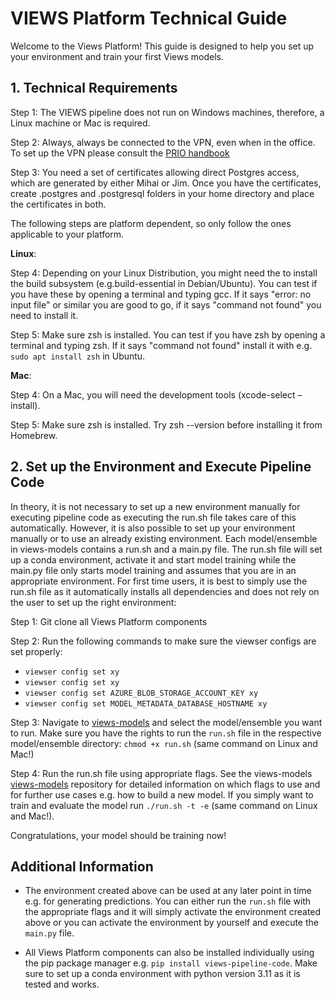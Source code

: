# VIEWS Platform Technical Guide

Welcome to the Views Platform! This guide is designed to help you set up your environment and train your first Views models. 

## 1. Technical Requirements

Step 1: The VIEWS pipeline does not run on Windows machines, therefore, a Linux machine or Mac is required.

Step 2: Always, always be connected to the VPN, even when in the office. To set up the VPN please consult the [PRIO handbook](https://handbook.prio.org/)

Step 3: You need a set of certificates allowing direct Postgres access, which are generated by either Mihai or Jim. Once you have the certificates, create .postgres and .postgresql folders in your home directory and place the certificates in both.

The following steps are platform dependent, so only follow the ones applicable to your platform. 

**Linux**: 

Step 4: Depending on your Linux Distribution, you might need the to install the build subsystem (e.g.build-essential in Debian/Ubuntu). You can test if you have these by opening a terminal and typing gcc. If it says "error: no input file" or similar you are good to go, if it says "command not found" you need to install it. 

Step 5: Make sure zsh is installed. You can test if you have zsh by opening a terminal and typing zsh. If it says "command not found" install it with e.g. `sudo apt install zsh` in Ubuntu.

**Mac**: 

Step 4: On a Mac, you will need the development tools (xcode-select –install).

Step 5: Make sure zsh is installed. Try zsh --version before installing it from Homebrew. 



## 2. Set up the Environment and Execute Pipeline Code

In theory, it is not necessary to set up a new environment manually for executing pipeline code as executing the run.sh file takes care of this automatically. However, it is also possible to set up your environment manually or to use an already existing environment. Each model/ensemble in views-models contains a run.sh and a main.py file. The run.sh file will set up a conda  environment, activate it  and start model training while the main.py file only starts model training and assumes that you are in an appropriate environment. For first time users, it is best to simply use the run.sh file as it automatically installs all dependencies and does not rely on the user to set up the right environment: 

Step 1: Git clone all Views Platform components

Step 2: Run the following commands to make sure the viewser configs are set properly:
- `viewser config set xy`
- `viewser config set xy `
- `viewser config set AZURE_BLOB_STORAGE_ACCOUNT_KEY xy`
- `viewser config set MODEL_METADATA_DATABASE_HOSTNAME xy`


Step 3: Navigate to [views-models](https://github.com/views-platform/views-models) and select the model/ensemble you want to run. Make sure you have the rights to run the `run.sh` file in the respective model/ensemble directory: `chmod +x run.sh` (same command on Linux and Mac!)

Step 4: Run the run.sh file using appropriate flags. See the views-models [views-models](https://github.com/views-platform/views-models) repository for detailed information on which flags to use and for further use cases e.g. how to build a new model. If you simply want to train and evaluate the model run `./run.sh -t -e` (same command on Linux and Mac!).

Congratulations, your model should be training now! 

## Additional Information

- The environment created above can be used at any later point in time e.g. for generating predictions. You can either run the `run.sh` file with the appropriate flags and it will simply activate the environment created above or you can activate the environment by yourself and execute the `main.py` file. 

- All Views Platform components can also be installed individually using the pip package manager e.g. `pip install views-pipeline-code`. Make sure to set up a conda environment with python version 3.11 as it is tested and works.
